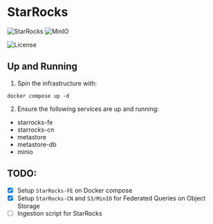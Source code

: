 # StarRocks
![StarRocks](https://img.shields.io/badge/StarRocks-3.4-FABF00?style=flat&logo=apachespark&logoColor=FABF00&labelColor=1B1F21)
![MinIO](https://img.shields.io/badge/MinIO-00091B?style=flat&logo=minio&logoColor=CF163D&labelColor=00091B)

![License](https://img.shields.io/badge/license-CC--BY--SA--4.0-31393F?style=flat&logo=creativecommons&logoColor=black&labelColor=white)


## Up and Running

1. Spin the infrastructure with:
```shell
docker compose up -d
```

2. Ensure the following services are up and running:
- starrocks-fe
- starrocks-cn
- metastore
- metastore-db
- minio

## TODO:
- [x] Setup `StarRocks-FE` on Docker compose
- [x] Setup `StarRocks-CN` and `S3/MinIO` for Federated Queries on Object Storage
- [ ] Ingestion script for StarRocks
